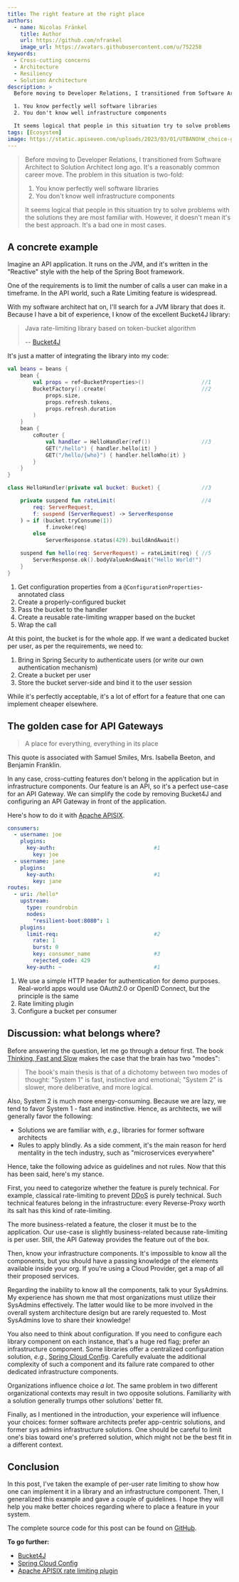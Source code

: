 ```yaml
---
title: The right feature at the right place
authors:
  - name: Nicolas Fränkel
    title: Author
    url: https://github.com/nfrankel
    image_url: https://avatars.githubusercontent.com/u/752258
keywords:
  - Cross-cutting concerns
  - Architecture
  - Resiliency
  - Solution Architecture
description: >
  Before moving to Developer Relations, I transitioned from Software Architect to Solution Architect long ago. It's a reasonably common career move. The problem in this situation is two-fold:

  1. You know perfectly well software libraries
  2. You don't know well infrastructure components

  It seems logical that people in this situation try to solve problems with the solutions they are most familiar with. However, it doesn't mean it's the best approach. It's a bad one in most cases.
tags: [Ecosystem]
image: https://static.apiseven.com/uploads/2023/03/01/UTBANOhW_choice-geedae7b7e1.jpg
---
```


> Before moving to Developer Relations, I transitioned from Software Architect to Solution Architect long ago. It's a reasonably common career move. The problem in this situation is two-fold:
>
> 1. You know perfectly well software libraries
> 2. You don't know well infrastructure components
>
>It seems logical that people in this situation try to solve problems with the solutions they are most familiar with. However, it doesn't mean it's the best approach. It's a bad one in most cases.

<!--truncate-->

<head>
    <link rel="canonical" href="https://blog.frankel.ch/right-feature-right-place/" />
</head>

## A concrete example

Imagine an API application. It runs on the JVM, and it's written in the "Reactive" style with the help of the Spring Boot framework.

One of the requirements is to limit the number of calls a user can make in a timeframe. In the API world, such a Rate Limiting feature is widespread.

With my software architect hat on, I'll search for a JVM library that does it. Because I have a bit of experience, I know of the excellent Bucket4J library:

>Java rate-limiting library based on token-bucket algorithm
>
>-- [Bucket4J](https://github.com/bucket4j/bucket4j)

It's just a matter of integrating the library into my code:

```kotlin
val beans = beans {
    bean {
        val props = ref<BucketProperties>()                  //1
        BucketFactory().create(                              //2
            props.size,
            props.refresh.tokens,
            props.refresh.duration
        )
    }
    bean {
        coRouter {
            val handler = HelloHandler(ref())                //3
            GET("/hello") { handler.hello(it) }
            GET("/hello/{who}") { handler.helloWho(it) }
        }
    }
}

class HelloHandler(private val bucket: Bucket) {             //3

    private suspend fun rateLimit(                           //4
        req: ServerRequest,
        f: suspend (ServerRequest) -> ServerResponse
    ) = if (bucket.tryConsume(1))
            f.invoke(req)
        else
            ServerResponse.status(429).buildAndAwait()

    suspend fun hello(req: ServerRequest) = rateLimit(req) { //5
        ServerResponse.ok().bodyValueAndAwait("Hello World!")
    }
}
```

1. Get configuration properties from a `@ConfigurationProperties`-annotated class
2. Create a properly-configured bucket
3. Pass the bucket to the handler
4. Create a reusable rate-limiting wrapper based on the bucket
5. Wrap the call

At this point, the bucket is for the whole app. If we want a dedicated bucket per user, as per the requirements, we need to:

1. Bring in Spring Security to authenticate users (or write our own authentication mechanism)
2. Create a bucket per user
3. Store the bucket server-side and bind it to the user session

While it's perfectly acceptable, it's a lot of effort for a feature that one can implement cheaper elsewhere.

## The golden case for API Gateways

>A place for everything, everything in its place

This quote is associated with Samuel Smiles, Mrs. Isabella Beeton, and Benjamin Franklin.

In any case, cross-cutting features don't belong in the application but in infrastructure components. Our feature is an API, so it's a perfect use-case for an API Gateway. We can simplify the code by removing Bucket4J and configuring an API Gateway in front of the application.

Here's how to do it with [Apache APISIX](https://apisix.apache.org/).

```yaml
consumers:
  - username: joe
    plugins:
      key-auth:                               #1
        key: joe
  - username: jane
    plugins:
      key-auth:                               #1
        key: jane
routes:
  - uri: /hello*
    upstream:
      type: roundrobin
      nodes:
        "resilient-boot:8080": 1
    plugins:
      limit-req:                              #2
        rate: 1
        burst: 0
        key: consumer_name                    #3
        rejected_code: 429
      key-auth: ~                             #1
```

1. We use a simple HTTP header for authentication for demo purposes. Real-world apps would use OAuth2.0 or OpenID Connect, but the principle is the same
2. Rate limiting plugin
3. Configure a bucket per consumer

## Discussion: what belongs where?

Before answering the question, let me go through a detour first. The book [Thinking, Fast and Slow](https://en.wikipedia.org/wiki/Thinking,_Fast_and_Slow) makes the case that the brain has two "modes":

>The book's main thesis is that of a dichotomy between two modes of thought: "System 1" is fast, instinctive and emotional; "System 2" is slower, more deliberative, and more logical.

Also, System 2 is much more energy-consuming. Because we are lazy, we tend to favor System 1 - fast and instinctive. Hence, as architects, we will generally favor the following:

* Solutions we are familiar with, _e.g._, libraries for former software architects
* Rules to apply blindly. As a side comment, it's the main reason for herd mentality in the tech industry, such as "microservices everywhere"

Hence, take the following advice as guidelines and not rules. Now that this has been said, here's my stance.

First, you need to categorize whether the feature is purely technical. For example, classical rate-limiting to prevent <abbr title="Distributed Denial of Service">DDoS</abbr> is purely technical. Such technical features belong in the infrastructure: every Reverse-Proxy worth its salt has this kind of rate-limiting.

The more business-related a feature, the closer it must be to the application. Our use-case is slightly business-related because rate-limiting is per user. Still, the API Gateway provides the feature out of the box.

Then, know your infrastructure components. It's impossible to know all the components, but you should have a passing knowledge of the elements available inside your org. If you're using a Cloud Provider, get a map of all their proposed services.

Regarding the inability to know all the components, talk to your SysAdmins. My experience has shown me that most organizations must utilize their SysAdmins effectively. The latter would like to be more involved in the overall system architecture design but are rarely requested to. Most SysAdmins love to share their knowledge!

You also need to think about configuration. If you need to configure each library component on each instance, that's a huge red flag; prefer an infrastructure component. Some libraries offer a centralized configuration solution, _e.g._, [Spring Cloud Config](https://docs.spring.io/spring-cloud-config/). Carefully evaluate the additional complexity of such a component and its failure rate compared to other dedicated infrastructure components.

Organizations influence choice *a lot*. The same problem in two different organizational contexts may result in two opposite solutions. Familiarity with a solution generally trumps other solutions' better fit.

Finally, as I mentioned in the introduction, your experience will influence your choices: former software architects prefer app-centric solutions, and former sys admins infrastructure solutions. One should be careful to limit one's bias toward one's preferred solution, which might not be the best fit in a different context.

## Conclusion

In this post, I've taken the example of per-user rate limiting to show how one can implement it in a library and an infrastructure component. Then, I generalized this example and gave a couple of guidelines. I hope they will help you make better choices regarding where to place a feature in your system.

The complete source code for this post can be found on [GitHub](https://github.com/ajavageek/resilient-boot).

**To go further:**

* [Bucket4J](https://github.com/bucket4j/bucket4j)
* [Spring Cloud Config](https://docs.spring.io/spring-cloud-config/)
* [Apache APISIX rate limiting plugin](https://apisix.apache.org/docs/apisix/plugins/limit-req/)
